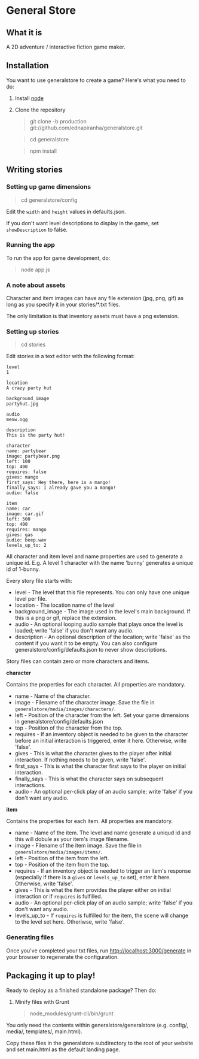 # General Store

## What it is

A 2D adventure / interactive fiction game maker.

## Installation

You want to use generalstore to create a game? Here's what you need
to do:

1. Install [node](http://nodejs.org)
2. Clone the repository

   > git clone -b production git://github.com/ednapiranha/generalstore.git

   > cd generalstore

   > npm install


## Writing stories

### Setting up game dimensions

> cd generalstore/config

Edit the `width` and `height` values in defaults.json.

If you don't want level descriptions to display in the game, set `showDescription` to false.


### Running the app

To run the app for game development, do:

> node app.js


### A note about assets

Character and item images can have any file extension (jpg, png, gif) as long as you specify it in your stories/*.txt files.

The only limitation is that inventory assets must have a png extension.


### Setting up stories

> cd stories

Edit stories in a text editor with the following format:

    level
    1

    location
    A crazy party hut

    background_image
    partyhut.jpg

    audio
    meow.ogg

    description
    This is the party hut!

    character
    name: partybear
    image: partybear.png
    left: 100
    top: 400
    requires: false
    gives: mango
    first_says: Hey there, here is a mango!
    finally_says: I already gave you a mango!
    audio: false

    item
    name: car
    image: car.gif
    left: 500
    top: 400
    requires: mango
    gives: gas
    audio: beep.wav
    levels_up_to: 2

All character and item level and name properties are used to generate a unique id. E.g. A level 1 character with the name 'bunny' generates a unique id of 1-bunny.

Every story file starts with:

* level - The level that this file represents. You can only have one unique level per file.
* location - The location name of the level
* background_image - The image used in the level's main background. If this is a png or gif, replace the extension.
* audio - An optional looping audio sample that plays once the level is loaded; write 'false' if you don't want any audio.
* description - An optional description of the location; write 'false' as the content if you want it to be empty. You can also configure generalstore/config/defaults.json to never show descriptions.

Story files can contain zero or more characters and items.

**character**

Contains the properties for each character. All properties are mandatory.

* name - Name of the character.
* image - Filename of the character image. Save the file in `generalstore/media/images/characters/`.
* left - Position of the character from the left. Set your game dimensions in generalstore/config/defaults.json
* top - Position of the character from the top.
* requires - If an inventory object is needed to be given to the character before an initial interaction is triggered, enter it here. Otherwise, write 'false'.
* gives - This is what the character gives to the player after initial interaction. If nothing needs to be given, write 'false'.
* first_says - This is what the character first says to the player on initial interaction.
* finally_says - This is what the character says on subsequent interactions.
* audio - An optional per-click play of an audio sample; write 'false' if you don't want any audio.

**item**

Contains the properties for each item. All properties are mandatory.

* name - Name of the item. The level and name generate a uniqud id and this will dobule as your item's image filename.
* image - Filename of the item image. Save the file in `generalstore/media/images/items/`.
* left - Position of the item from the left.
* top - Position of the item from the top.
* requires - If an inventory object is needed to trigger an item's response (especially if there is a `gives` or `levels_up_to` set), enter it here. Otherwise, write 'false'.
* gives - This is what the item provides the player either on initial interaction or if `requires` is fulfilled.
* audio - An optional per-click play of an audio sample; write 'false' if you don't want any audio.
* levels_up_to - If `requires` is fulfilled for the item, the scene will change to the level set here. Otheriwse, write 'false'.


### Generating files

Once you've completed your txt files, run [http://localhost:3000/generate](http://localhost:3000/generate) in your browser to regenerate the configuration.


## Packaging it up to play!

Ready to deploy as a finished standalone package? Then do:

1. Minify files with Grunt

   > node_modules/grunt-cli/bin/grunt

You only need the contents within generalstore/generalstore (e.g. config/, media/, templates/, main.html).

Copy these files in the generalstore subdirectory to the root of your website and set main.html as the default landing page.
